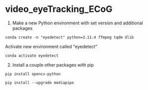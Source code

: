 # video_eyeTracking_ECoG

1. Make a new Python environment with set version and additional packages
```buildoutcfg
conda create -n "eyedetect" python=3.11.4 ffmpeg tqdm dlib
```
Activate new environment called "eyedetect"
```buildoutcfg
conda activate eyedetect
```

2. Install a couple other packages with pip
```buildoutcfg
pip install opencv-python
```
```buildoutcfg
pip install --upgrade mediapipe
```
